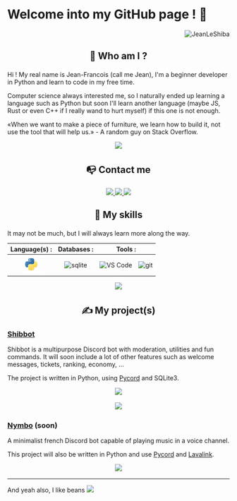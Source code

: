 # Welcome into my GitHub page ! 👋

<p align="right">
    <img src="https://komarev.com/ghpvc/?username=JeanLeShiba&label=Profile+views&color=55a1f7&style=for-the-badge" alt="JeanLeShiba" />
</p>

## <p align="center"><span>🤨 Who am I ?</span></p>

Hi ! My real name is Jean-Francois (call me Jean), I'm a beginner developer in Python and learn to code in my free time.

Computer science always interested me, so I naturally ended up learning a language such as Python but soon I'll learn another language (maybe JS, Rust or even C++ if I really wand to hurt myself) if this one is not enough.

«When we want to make a piece of furniture, we learn how to build it, not use the tool that will help us.» - A random guy on Stack Overflow.
<p align="center">
    <img src="https://github-readme-stats.vercel.app/api?username=JeanLeShiba&show_icons=true&layout=compact&theme=github_dark" width="500"></a>
</p>

## <p align="center"><span>📭 Contact me</span></p>

<p align="center">
        <a href="https://dsc.bio/jls">
        <img src="https://img.shields.io/badge/-Discord-5865f2?style=for-the-badge&logo=discord&logoColor=white">
    </a>
        <span> </span>
        <a href="mailto:jeanlfbr.pro@outlook.fr">
        <img src="https://img.shields.io/badge/-GMAIL-D14836?style=for-the-badge&logo=gmail&logoColor=white">
    </a>
        <span> </span>
        <a href="https://twitter.com/JeanLeShiba">
        <img src="https://img.shields.io/badge/Twitter-1DA1F2?style=for-the-badge&logo=twitter&logoColor=white">
    </a>
</p>

## <p align="center"><span>🔧 My skills</span></p>

It may not be much, but I will always learn more along the way.

<table align="center">
    <thead>
        <tr>
            <th colspan="1"><b>Language(s) :</b></th>
            <th colspan="1"><b>Databases :</b></th>
            <th colspan="2"><b>Tools :</b></th>
        </tr>
    </thead>
    <tbody>
        <tr>
            <td align="center">
                <img title="Python" alt="Python" width="40px" src="https://raw.githubusercontent.com/github/explore/master/topics/python/python.png" /></a></td>
            <td align="center">
                <img title="Sqlite" alt="sqlite" width="40px" src="https://upload.wikimedia.org/wikipedia/commons/thumb/9/97/Sqlite-square-icon.svg/2048px-Sqlite-square-icon.svg.png"></a></td>
            <td align="center">
                <img title="VS Code" alt="VS Code" width="40px" src="https://upload.wikimedia.org/wikipedia/commons/thumb/9/9a/Visual_Studio_Code_1.35_icon.svg/2048px-Visual_Studio_Code_1.35_icon.svg.png"></a></td>
            <td align="center">
                <img title="Git" alt="git" width="40px" src="https://iconape.com/wp-content/png_logo_vector/git-icon.png"></a></td>
        </tr>
    </tbody>
</table>
<p align="center">
    <img src="https://github-readme-stats.vercel.app/api/top-langs/?username=JeanLeShiba&layout=compact&theme=github_dark" width="500"></a>
</p>

## <p align="center"><span>✍ My project(s)</span></p>

### [Shibbot](http://github.com/JeanLeShiba/Shibbot)

Shibbot is a multipurpose Discord bot with moderation, utilities and fun commands. It will soon include a lot of other features such as welcome messages, tickets, ranking, economy, ...

The project is written in Python, using [Pycord](https://github.com/Pycord-Development/pycord) and SQLite3.

<p align="center">
    <img src="https://media.discordapp.net/attachments/860958733546684429/970035768804380703/unknown.png" width="500"></a>
</p>

<p align="center">
    <a href="http://github.com/JeanLeShiba/Shibbot"><img src="https://github-readme-stats.vercel.app/api/pin/?username=JeanLeShiba&repo=Shibbot&theme=github_dark" width="500"></a>
</p>

### [Nymbo](http://github.com/JeanLeShiba/Nymbo) (soon)

A minimalist french Discord bot capable of playing music in a voice channel.

This project will also be written in Python and use [Pycord](https://github.com/Pycord-Development/pycord) and [Lavalink](https://github.com/freyacodes/Lavalink).

<p align="center">
    <a href="http://github.com/JeanLeShiba/Nymbo"><img src="https://github-readme-stats.vercel.app/api/pin/?username=JeanLeShiba&repo=Nymbo&theme=github_dark" width="500"></a>
</p>

---

And yeah also, I like beans <img src="https://emoji.gg/assets/emoji/1340_animal_shiba_lurk_peek.png" width="25px">
